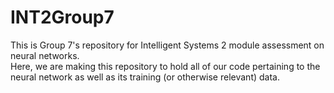 # INT2Group7
This is Group 7's repository for Intelligent Systems 2 module assessment on neural networks.  
Here, we are making this repository to hold all of our code pertaining to the neural network as well as its training (or otherwise relevant) data. 
